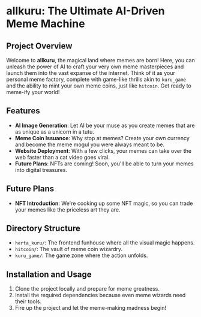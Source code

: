 # allkuru: The Ultimate AI-Driven Meme Machine

## Project Overview

Welcome to **allkuru**, the magical land where memes are born! Here, you can unleash the power of AI to craft your very own meme masterpieces and launch them into the vast expanse of the internet. Think of it as your personal meme factory, complete with game-like thrills akin to `kuru_game` and the ability to mint your own meme coins, just like `hitcoin`. Get ready to meme-ify your world!

## Features

- **AI Image Generation**: Let AI be your muse as you create memes that are as unique as a unicorn in a tutu.
- **Meme Coin Issuance**: Why stop at memes? Create your own currency and become the meme mogul you were always meant to be.
- **Website Deployment**: With a few clicks, your memes can take over the web faster than a cat video goes viral.
- **Future Plans**: NFTs are coming! Soon, you'll be able to turn your memes into digital treasures.

## Future Plans

- **NFT Introduction**: We're cooking up some NFT magic, so you can trade your memes like the priceless art they are.

## Directory Structure

- `herta_kuru/`: The frontend funhouse where all the visual magic happens.
- `hitcoin/`: The vault of meme coin wizardry.
- `kuru_game/`: The game zone where the action unfolds.

## Installation and Usage

1. Clone the project locally and prepare for meme greatness.
2. Install the required dependencies because even meme wizards need their tools.
3. Fire up the project and let the meme-making madness begin!